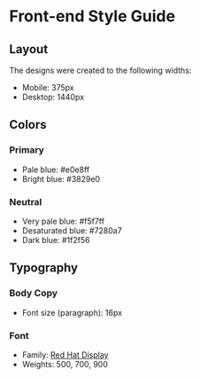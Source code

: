 # Front-end Style Guide

## Layout

The designs were created to the following widths:

- Mobile: 375px
- Desktop: 1440px

## Colors

### Primary

- Pale blue: #e0e8ff
- Bright blue: 	#3829e0

### Neutral

- Very pale blue: #f5f7ff
- Desaturated blue: #7280a7
- Dark blue: #1f2f56

## Typography

### Body Copy

- Font size (paragraph): 16px

### Font

- Family: [Red Hat Display](https://fonts.google.com/specimen/Red+Hat+Display)
- Weights: 500, 700, 900
